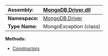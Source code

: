 | **Assembly:** | [MongoDB.Driver.dll](MongoDB_Driver.md) |
|:--------------|:----------------------------------------|
| **Namespace:** | [MongoDB.Driver](N_MongoDB_Driver.md)   |
| **Type Name:** | MongoException (class)                  |

**Methods:**
  * [Constructors](#Constructors.md)
